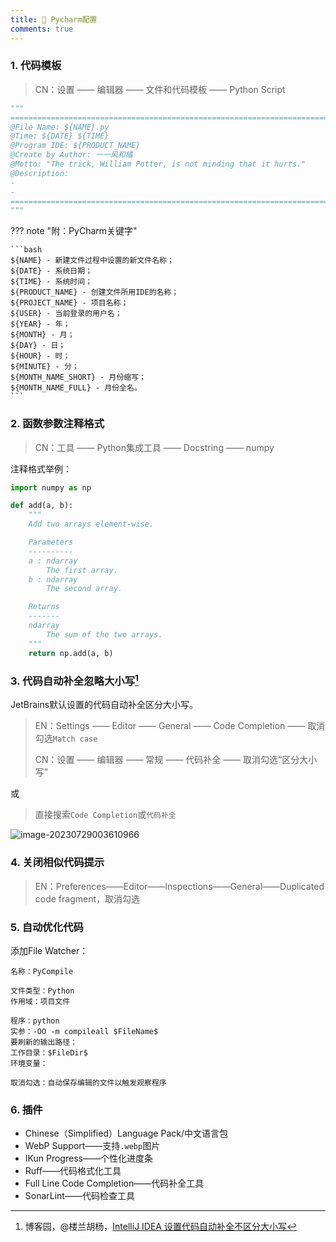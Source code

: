 ```yaml
---
title: 🎤 Pycharm配置
comments: true
---
```


### 1. 代码模板

>CN：设置 —— 编辑器 —— 文件和代码模板 —— Python Script


```python
"""
=========================================================================
@File Name: ${NAME}.py
@Time: ${DATE} ${TIME}
@Program IDE: ${PRODUCT_NAME}
@Create by Author: 一一风和橘
@Motto: "The trick, William Potter, is not minding that it hurts."
@Description:
- 
- 
=========================================================================
"""
```

??? note "附：PyCharm关键字"

	```bash
	${NAME} - 新建文件过程中设置的新文件名称；
	${DATE} - 系统日期；
	${TIME} - 系统时间；
	${PRODUCT_NAME} - 创建文件所用IDE的名称；
	${PROJECT_NAME} - 项目名称；
	${USER} - 当前登录的用户名；
	${YEAR} - 年；
	${MONTH} - 月；
	${DAY} - 日；
	${HOUR} - 时；
	${MINUTE} - 分；
	${MONTH_NAME_SHORT} - 月份缩写；
	${MONTH_NAME_FULL} - 月份全名。
	```

### 2. 函数参数注释格式

>CN：工具 —— Python集成工具 —— Docstring —— numpy


注释格式举例：

```python
import numpy as np

def add(a, b):
    """
    Add two arrays element-wise.

    Parameters
    ----------
    a : ndarray
        The first array.
    b : ndarray
        The second array.

    Returns
    -------
    ndarray
        The sum of the two arrays.
    """
    return np.add(a, b)
```

### 3. 代码自动补全忽略大小写[^1]

JetBrains默认设置的代码自动补全区分大小写。

> EN：Settings —— Editor —— General —— Code Completion —— 取消勾选`Match case`
> 
> CN：设置 —— 编辑器 —— 常规 —— 代码补全 —— 取消勾选“区分大小写”

或

> 直接搜索`Code Completion`或`代码补全`


![image-20230729003610966](https://my-gallery-1306340269.cos.ap-beijing.myqcloud.com/mastermao/image-20230729003610966.png)

### 4. 关闭相似代码提示

> EN：Preferences——Editor——Inspections——General——Duplicated code fragment，取消勾选

### 5. 自动优化代码

添加File Watcher：

```
名称：PyCompile

文件类型：Python
作用域：项目文件

程序：python
实参：-OO -m compileall $FileName$
要刷新的输出路径：
工作目录：$FileDir$
环境变量：

取消勾选：自动保存编辑的文件以触发观察程序
```

### 6. 插件

* Chinese（Simplified）Language Pack/中文语言包 
* WebP Support——支持`.webp`图片
* IKun Progress——个性化进度条
* Ruff——代码格式化工具
* Full Line Code Completion——代码补全工具
* SonarLint——代码检查工具


[^1]: 博客园，@楼兰胡杨，[IntelliJ IDEA 设置代码自动补全不区分大小写](https://www.cnblogs.com/east7/p/15565729.html)
